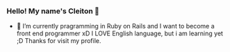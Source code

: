### Hello! My name's Cleiton 👋

- 🌱 I’m currently pragramming in Ruby on Rails and I want to become a front end programmer xD
I LOVE English language, but i am learning yet ;D
Thanks for visit my profile.

